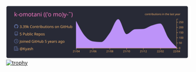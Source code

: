 [![](https://raw.githubusercontent.com/k-omotani/k-omotani/main/profile-summary-card-output/dracula/0-profile-details.svg)](https://github.com/vn7n24fzkq/github-profile-summary-cards)
[![trophy](https://github-profile-trophy.vercel.app/?username=k-omotani&theme=dracula&no-frame=true&margin-w=5)](https://github.com/ryo-ma/github-profile-trophy)

